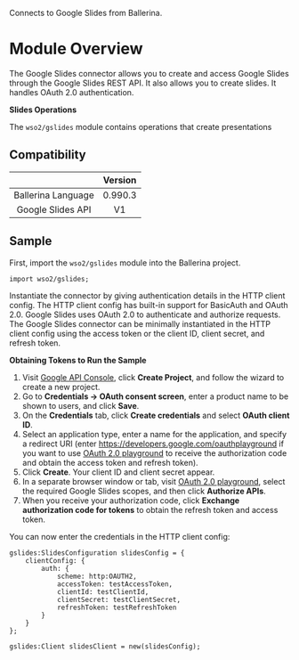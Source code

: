 Connects to Google Slides from Ballerina.

# Module Overview

The Google Slides connector allows you to create and access Google Slides through the Google Slides REST API. It also allows you to create slides. It handles OAuth 2.0 authentication.

**Slides Operations**

The `wso2/gslides` module contains operations that create presentations

## Compatibility

|                             |       Version               |
|:---------------------------:|:---------------------------:|
| Ballerina Language          | 0.990.3                     |
| Google Slides      API      | V1                          |

## Sample

First, import the `wso2/gslides` module into the Ballerina project.

```ballerina
import wso2/gslides;
```

Instantiate the connector by giving authentication details in the HTTP client config. The HTTP client config has built-in support for BasicAuth and OAuth 2.0. Google Slides uses OAuth 2.0 to authenticate and authorize requests. The Google Slides connector can be minimally instantiated in the HTTP client config using the access token or the client ID, client secret, and refresh token.

**Obtaining Tokens to Run the Sample**

1. Visit [Google API Console](https://console.developers.google.com), click **Create Project**, and follow the wizard to create a new project.
2. Go to **Credentials -> OAuth consent screen**, enter a product name to be shown to users, and click **Save**.
3. On the **Credentials** tab, click **Create credentials** and select **OAuth client ID**. 
4. Select an application type, enter a name for the application, and specify a redirect URI (enter https://developers.google.com/oauthplayground if you want to use 
[OAuth 2.0 playground](https://developers.google.com/oauthplayground) to receive the authorization code and obtain the 
access token and refresh token). 
5. Click **Create**. Your client ID and client secret appear. 
6. In a separate browser window or tab, visit [OAuth 2.0 playground](https://developers.google.com/oauthplayground), select the required Google Slides scopes, and then click **Authorize APIs**.
7. When you receive your authorization code, click **Exchange authorization code for tokens** to obtain the refresh token and access token. 

You can now enter the credentials in the HTTP client config:
```ballerina
gslides:SlidesConfiguration slidesConfig = {
    clientConfig: {
        auth: {
            scheme: http:OAUTH2,
            accessToken: testAccessToken,
            clientId: testClientId,
            clientSecret: testClientSecret,
            refreshToken: testRefreshToken
        }
    }
};

gslides:Client slidesClient = new(slidesConfig);
```

